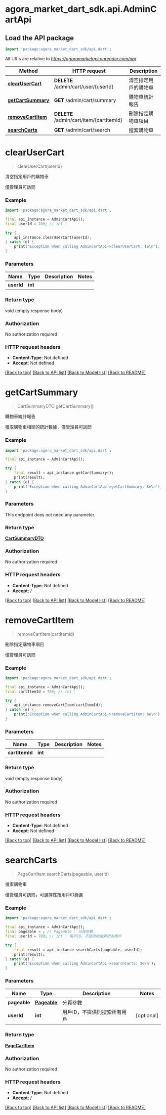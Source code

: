# agora_market_dart_sdk.api.AdminCartApi

## Load the API package
```dart
import 'package:agora_market_dart_sdk/api.dart';
```

All URIs are relative to *https://agoramarketapi.onrender.com/api*

Method | HTTP request | Description
------------- | ------------- | -------------
[**clearUserCart**](AdminCartApi.md#clearusercart) | **DELETE** /admin/cart/user/{userId} | 清空指定用戶的購物車
[**getCartSummary**](AdminCartApi.md#getcartsummary) | **GET** /admin/cart/summary | 購物車統計報告
[**removeCartItem**](AdminCartApi.md#removecartitem) | **DELETE** /admin/cart/item/{cartItemId} | 刪除指定購物車項目
[**searchCarts**](AdminCartApi.md#searchcarts) | **GET** /admin/cart/search | 搜索購物車


# **clearUserCart**
> clearUserCart(userId)

清空指定用戶的購物車

僅管理員可訪問

### Example
```dart
import 'package:agora_market_dart_sdk/api.dart';

final api_instance = AdminCartApi();
final userId = 789; // int | 

try {
    api_instance.clearUserCart(userId);
} catch (e) {
    print('Exception when calling AdminCartApi->clearUserCart: $e\n');
}
```

### Parameters

Name | Type | Description  | Notes
------------- | ------------- | ------------- | -------------
 **userId** | **int**|  | 

### Return type

void (empty response body)

### Authorization

No authorization required

### HTTP request headers

 - **Content-Type**: Not defined
 - **Accept**: Not defined

[[Back to top]](#) [[Back to API list]](../README.md#documentation-for-api-endpoints) [[Back to Model list]](../README.md#documentation-for-models) [[Back to README]](../README.md)

# **getCartSummary**
> CartSummaryDTO getCartSummary()

購物車統計報告

獲取購物車相關的統計數據，僅管理員可訪問

### Example
```dart
import 'package:agora_market_dart_sdk/api.dart';

final api_instance = AdminCartApi();

try {
    final result = api_instance.getCartSummary();
    print(result);
} catch (e) {
    print('Exception when calling AdminCartApi->getCartSummary: $e\n');
}
```

### Parameters
This endpoint does not need any parameter.

### Return type

[**CartSummaryDTO**](CartSummaryDTO.md)

### Authorization

No authorization required

### HTTP request headers

 - **Content-Type**: Not defined
 - **Accept**: */*

[[Back to top]](#) [[Back to API list]](../README.md#documentation-for-api-endpoints) [[Back to Model list]](../README.md#documentation-for-models) [[Back to README]](../README.md)

# **removeCartItem**
> removeCartItem(cartItemId)

刪除指定購物車項目

僅管理員可訪問

### Example
```dart
import 'package:agora_market_dart_sdk/api.dart';

final api_instance = AdminCartApi();
final cartItemId = 789; // int | 

try {
    api_instance.removeCartItem(cartItemId);
} catch (e) {
    print('Exception when calling AdminCartApi->removeCartItem: $e\n');
}
```

### Parameters

Name | Type | Description  | Notes
------------- | ------------- | ------------- | -------------
 **cartItemId** | **int**|  | 

### Return type

void (empty response body)

### Authorization

No authorization required

### HTTP request headers

 - **Content-Type**: Not defined
 - **Accept**: Not defined

[[Back to top]](#) [[Back to API list]](../README.md#documentation-for-api-endpoints) [[Back to Model list]](../README.md#documentation-for-models) [[Back to README]](../README.md)

# **searchCarts**
> PageCartItem searchCarts(pageable, userId)

搜索購物車

僅管理員可訪問，可選擇性按用戶ID篩選

### Example
```dart
import 'package:agora_market_dart_sdk/api.dart';

final api_instance = AdminCartApi();
final pageable = ; // Pageable | 分頁參數
final userId = 789; // int | 用戶ID，不提供則搜索所有用戶

try {
    final result = api_instance.searchCarts(pageable, userId);
    print(result);
} catch (e) {
    print('Exception when calling AdminCartApi->searchCarts: $e\n');
}
```

### Parameters

Name | Type | Description  | Notes
------------- | ------------- | ------------- | -------------
 **pageable** | [**Pageable**](.md)| 分頁參數 | 
 **userId** | **int**| 用戶ID，不提供則搜索所有用戶 | [optional] 

### Return type

[**PageCartItem**](PageCartItem.md)

### Authorization

No authorization required

### HTTP request headers

 - **Content-Type**: Not defined
 - **Accept**: */*

[[Back to top]](#) [[Back to API list]](../README.md#documentation-for-api-endpoints) [[Back to Model list]](../README.md#documentation-for-models) [[Back to README]](../README.md)

